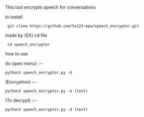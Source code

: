 This tool encrypts speech for conversations

 to install 

     git clone https://github.com/Sx123-mpa/speech_encryptor.git
  
made by (SX)
 cd file

     cd speech_encryptor

how to use

(to open menu) :--

    python3 speech_encryptor.py -h

(Encryption) :--

    python3 speech_encryptor.py -e (test)
 
(To decrypt) :-- 

    python3 speech_encryptor.py -d (test)
